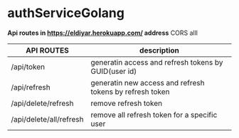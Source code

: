 # authServiceGolang


**Api routes in https://eldiyar.herokuapp.com/ address**
CORS alll

|API ROUTES             |description                                             |
|-----------------------|--------------------------------------------------------|
|/api/token             |generatin access and refresh tokens by GUID(user id)    |
|/api/refresh           |generatin new access and refresh tokens by refresh token|
|/api/delete/refresh    |remove refresh token                                    |
|/api/delete/all/refresh|remove all refresh token for a specific user            |